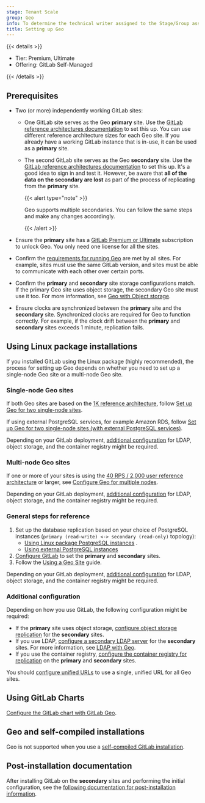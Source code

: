 ```yaml
---
stage: Tenant Scale
group: Geo
info: To determine the technical writer assigned to the Stage/Group associated with this page, see https://handbook.gitlab.com/handbook/product/ux/technical-writing/#assignments
title: Setting up Geo
---
```


{{< details >}}

- Tier: Premium, Ultimate
- Offering: GitLab Self-Managed

{{< /details >}}

## Prerequisites

- Two (or more) independently working GitLab sites:
  - One GitLab site serves as the Geo **primary** site. Use the [GitLab reference architectures documentation](../../reference_architectures/_index.md) to set this up. You can use different reference architecture sizes for each Geo site. If you already have a working GitLab instance that is in-use, it can be used as a **primary** site.
  - The second GitLab site serves as the Geo **secondary** site. Use the [GitLab reference architectures documentation](../../reference_architectures/_index.md) to set this up. It's a good idea to sign in and test it. However, be aware that **all of the data on the secondary are lost** as part of the process of replicating from the **primary** site.

    {{< alert type="note" >}}

    Geo supports multiple secondaries. You can follow the same steps and make any changes accordingly.

    {{< /alert >}}

- Ensure the **primary** site has a [GitLab Premium or Ultimate](https://about.gitlab.com/pricing/) subscription to unlock Geo. You only need one license for all the sites.
- Confirm the [requirements for running Geo](../_index.md#requirements-for-running-geo) are met by all sites. For example, sites must use the same GitLab version, and sites must be able to communicate with each other over certain ports.
- Confirm the **primary** and **secondary** site storage configurations match. If the primary Geo site uses object storage, the secondary Geo site must use it too. For more information, see [Geo with Object storage](../replication/object_storage.md).
- Ensure clocks are synchronized between the **primary** site and the **secondary** site. Synchronized clocks are required for Geo to function correctly. For example, if the clock drift between the **primary** and **secondary** sites exceeds 1 minute, replication fails.

## Using Linux package installations

If you installed GitLab using the Linux package (highly recommended), the process for setting up Geo depends on whether you need to set up
a single-node Geo site or a multi-node Geo site.

### Single-node Geo sites

If both Geo sites are based on the [1K reference architecture](../../reference_architectures/1k_users.md), follow
[Set up Geo for two single-node sites](two_single_node_sites.md).

If using external PostgreSQL services, for example Amazon RDS, follow [Set up Geo for two single-node sites (with external PostgreSQL services)](two_single_node_external_services.md).

Depending on your GitLab deployment, [additional configuration](#additional-configuration) for LDAP, object storage, and the container registry might be required.

### Multi-node Geo sites

If one or more of your sites is using the [40 RPS / 2,000 user reference architecture](../../reference_architectures/2k_users.md) or larger, see
[Configure Geo for multiple nodes](../replication/multiple_servers.md).

Depending on your GitLab deployment, [additional configuration](#additional-configuration) for LDAP, object storage, and the container registry might be required.

### General steps for reference

1. Set up the database replication based on your choice of PostgreSQL instances (`primary (read-write) <-> secondary (read-only)` topology):
   - [Using Linux package PostgreSQL instances](database.md) .
   - [Using external PostgreSQL instances](external_database.md)
1. [Configure GitLab](../replication/configuration.md) to set the **primary** and **secondary** sites.
1. Follow the [Using a Geo Site](../replication/usage.md) guide.

Depending on your GitLab deployment, [additional configuration](#additional-configuration) for LDAP, object storage, and the container registry might be required.

### Additional configuration

Depending on how you use GitLab, the following configuration might be required:

- If the **primary** site uses object storage, [configure object storage replication](../replication/object_storage.md) for the **secondary** sites.
- If you use LDAP, [configure a secondary LDAP server](../../auth/ldap/_index.md) for the **secondary** sites.
  For more information, see [LDAP with Geo](../replication/single_sign_on.md#ldap).
- If you use the container registry, [configure the container registry for replication](../replication/container_registry.md) on the **primary** and **secondary** sites.

You should [configure unified URLs](../secondary_proxy/_index.md#set-up-a-unified-url-for-geo-sites) to use a single, unified URL for all Geo sites.

## Using GitLab Charts

[Configure the GitLab chart with GitLab Geo](https://docs.gitlab.com/charts/advanced/geo/).

## Geo and self-compiled installations

Geo is not supported when you use a [self-compiled GitLab installation](../../../install/self_compiled/_index.md).

## Post-installation documentation

After installing GitLab on the **secondary** sites and performing the initial configuration, see the [following documentation for post-installation information](../_index.md#post-installation-documentation).
